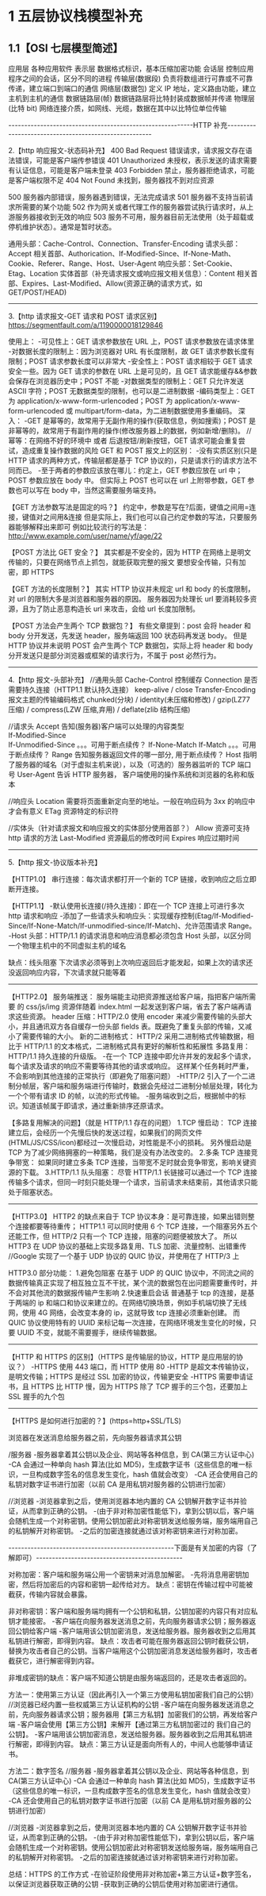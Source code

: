 # 1 五层协议栈模型补充

## 1.1【OSI 七层模型简述】

应用层 各种应用软件
表示层 数据格式标识，基本压缩加密功能
会话层 控制应用程序之间的会话，区分不同的进程
传输层(数据段) 负责将数组进行可靠或不可靠传递，建立端口到端口的通信
网络层(数据包) 定义 IP 地址，定义路由功能，建立主机到主机的通信
数据链路层(帧) 数据链路层将比特封装成数据帧并传递
物理层(比特 bit) 网络连接介质，如网线、光缆，数据在其中以比特位单位传输

----------------------------------------------------------HTTP 补充------------------------------------------------------

2.【http 响应报文-状态码补充】
400 Bad Request 错误请求，请求报文存在语法错误，可能是客户端传参错误
401 Unauthorized 未授权，表示发送的请求需要有认证信息，可能是客户端未登录
403 Forbidden 禁止，服务器拒绝请求，可能是客户端权限不足
404 Not Found 未找到，服务器找不到对应资源

500 服务器内部错误，服务器遇到错误，无法完成请求
501 服务器不支持当前请求所需要的某个功能
502 作为网关或者代理工作的服务器尝试执行请求时，从上游服务器接收到无效的响应
503 服务不可用，服务器目前无法使用（处于超载或停机维护状态）。通常是暂时状态。

通用头部：Cache-Control、Connection、Transfer-Encoding
请求头部：Accept 相关首部、Authorication、If-Modified-Since、If-None-Math、Cookie、Referer、Range、Host、User-Agent
响应头部：Set-Cookie、Etag、Location
实体首部（补充请求报文或响应报文相关信息）：Content 相关首部、Expires、Last-Modified、Allow(资源正确的请求方式，如 GET/POST/HEAD)

---

3.【http 请求报文-GET 请求和 POST 请求区别】
https://segmentfault.com/a/1190000018129846

使用上： -可见性上：GET 请求参数放在 URL 上，POST 请求参数放在请求体里 -对数据长度的限制上：因为浏览器对 URL 有长度限制，故 GET 请求参数长度有限制；POST 请求参数长度可以非常大 -安全性上：POST 请求相较于 GET 请求安全一些。因为 GET 请求的参数在 URL 上是可见的，且 GET 请求能缓存&&参数会保存在浏览器历史中；POST 不能 -对数据类型的限制上：GET 只允许发送 ASCII 字符；POST 无数据类型的限制，也可以是二进制数据 -编码类型上：GET 为 application/x-www-form-urlencoded；POST 为 application/x-www-form-urlencoded 或 multipart/form-data，为二进制数据使用多重编码。
深入：
-GET 是幂等的，故常用于无副作用的操作(获取信息，例如搜索)；POST 是非幂等的，故常用于有副作用的操作(修改服务器上的数据，例如新增/删除)。
//幂等：在网络不好的环境中 或者 后退按钮/刷新按钮，GET 请求可能会重复尝试，造成重复操作数据的风险
GET 和 POST 报文上的区别： -没有实质区别(只是 HTTP 请求的两种方式，传输层都是基于 TCP 协议的)，只是请求行的请求方法不同而已。 -至于两者的参数应该放在哪儿：约定上，GET 参数应放在 url 中；POST 参数应放在 body 中。
但实际上 POST 也可以在 url 上附带参数，GET 参数也可以写在 body 中，当然这需要服务端支持。

【GET 方法参数写法是固定的吗？】
约定中，参数是写在?后面，键值之间用=连接，键值对之间用&连接
但是实际上，我们也可以自己约定参数的写法，只要服务器能够解释出来即可
例如比较流行的写法是：http://www.example.com/user/name/yf/age/22

【POST 方法比 GET 安全？】
其实都是不安全的，因为 HTTP 在网络上是明文传输的，只要在网络节点上抓包，就能获取完整的报文
要想安全传输，只有加密，即 HTTPS

【GET 方法的长度限制？】
其实 HTTP 协议并未规定 url 和 body 的长度限制，对 url 的限制大多是浏览器和服务器的原因。
服务器因为处理长 url 要消耗较多资源，且为了防止恶意构造长 url 来攻击，会给 url 长度加限制。

【POST 方法会产生两个 TCP 数据包？】
有些文章提到：post 会将 header 和 body 分开发送，先发送 header，服务端返回 100 状态码再发送 body。
但是 HTTP 协议并未说明 POST 会产生两个 TCP 数据包，实际上将 header 和 body 分开发送只是部分浏览器或框架的请求行为，不属于 post 必然行为。

---

4.【http 报文-头部补充】
//通用头部
Cache-Control 控制缓存
Connection 是否需要持久连接（HTTP1.1 默认持久连接） keep-alive / close
Transfer-Encoding 报文主题的传输编码格式 chunked(分块) / identity(未压缩和修改) / gzip(LZ77 压缩) / compress(LZW 压缩,弃用) / deflate(zlib 结构压缩)

//请求头
Accept 告知(服务器)客户端可以处理的内容类型  
If-Modified-Since  
If-Unmodified-Since 。。。可用于断点续传？
If-None-Match
If-Match 。。。可用于断点续传？
Range 告知服务器返回文件的哪一部分, 用于断点续传？
Host 指明了服务器的域名（对于虚拟主机来说），以及（可选的）服务器监听的 TCP 端口号
User-Agent 告诉 HTTP 服务器， 客户端使用的操作系统和浏览器的名称和版本

//响应头
Location 需要将页面重新定向至的地址。一般在响应码为 3xx 的响应中才会有意义
ETag 资源特定的标识符

//实体头（针对请求报文和响应报文的实体部分使用首部？）
Allow 资源可支持 http 请求的方法
Last-Modified 资源最后的修改时间
Expires 响应过期时间

---

5.【http 报文-协议版本补充】

【HTTP1.0】
串行连接：每次请求都打开一个新的 TCP 链接，收到响应之后立即断开连接。

【HTTP1.1】 -默认使用长连接(/持久连接)：即在一个 TCP 连接上可进行多次 http 请求和响应 -添加了一些请求头和响应头：实现缓存控制(Etag/If-Modified-Since/If-None-Match/If-unmodified-since/If-Match)、允许范围请求 Range。
-Host 头部：HTTP/1.1 的请求消息和响应消息都必须包含 Host 头部，以区分同一个物理主机中的不同虚拟主机的域名

缺点：线头阻塞
下次请求必须等到上次响应返回后才能发起，如果上次的请求还没返回响应内容，下次请求就只能等着

---

【HTTP2.0】
服务端推送： 服务端能主动把资源推送给客户端，指把客户端所需要
的 css/js/img 资源伴随着 index.html 一起发送到客户端，省去了客户端再请求这些资源。
header 压缩：HTTP/2.0 使用 encoder 来减少需要传输的头部大小，并且通讯双方各自缓存一份头部 fields 表。既避免了重复头部的传输，又减小了需要传输的大小。
新的二进制格式： HTTP/2 采用二进制格式传输数据，相比于 HTTP/1.1 的文本格式，二进制格式具有更好的解析性和拓展性
多路复用：HTTP/1.1 持久连接的升级版。 -在一个 TCP 连接中即允许并发的发起多个请求，每个请求及请求的响应不需要等待其他的请求或响应。
这样某个任务耗时严重，不会影响到其他连接的正常执行（即避免了阻塞问题）
-HTTP/2 引入了一个二进制分帧层，客户端和服务端进行传输时，数据会先经过二进制分帧层处理，转化为一个个带有请求 ID 的帧，以流的形式传输。 -服务端收到之后，根据帧中的标识。知道该帧属于即请求，通过重新排序还原请求。

【多路复用解决的问题】（就是 HTTP/1.1 存在的问题）
1.TCP 慢启动： TCP 连接建立后，会经历一个先慢后快的发送过程，如果我们的网页文件(HTML/JS/CSS/icon)都经过一次慢启动，对性能是不小的损耗。
另外慢启动是 TCP 为了减少网络拥塞的一种策略，我们是没有办法改变的。 2.多条 TCP 连接竞争带宽： 如果同时建立多条 TCP 连接，当带宽不足时就会竞争带宽，影响关键资源的下载。
3.HTTP/1.1 队头阻塞： 尽管 HTTP/1.1 长链接可以通过一个 TCP 连接传输多个请求，但同一时刻只能处理一个请求，当前请求未结束前，其他请求只能处于阻塞状态。

---

【HTTP3.0】
HTTP2 的缺点来自于 TCP 协议本身：是可靠连接，如果出错则整个连接都要等待重传；
HTTP1.1 可以同时使用 6 个 TCP 连接，一个阻塞另外五个还能工作，但 HTTP/2 只有一个 TCP 连接，阻塞的问题便被放大了。
所以 HTTP3 在 UDP 协议的基础上实现多路复用、TLS 加密、流量控制、出错重传
//Google 实现了一个基于 UDP 协议的 QUIC 协议，并使用在了 HTTP/3 上

HTTP3.0 部分功能： 1.避免包阻塞
在基于 UDP 的 QUIC 协议中，不同流之间的数据传输真正实现了相互独立互不干扰，某个流的数据包在出问题需要重传时，并不会对其他流的数据报传输产生影响 2.快速重启会话
普通基于 tcp 的连接，是基于两端的 ip 和端口和协议来建立的。在网络切换场景，例如手机端切换了无线网，使用 4G 网络，会改变本身的 ip，这就导致 tcp 连接必须重新创建。
而 QUIC 协议使用特有的 UUID 来标记每一次连接，在网络环境发生变化的时候，只要 UUID 不变，就能不需要握手，继续传输数据。

---

【HTTP 和 HTTPS 的区别】（HTTPS 是传输层的协议，HTTP 是应用层的协议？）
-HTTPS 使用 443 端口，而 HTTP 使用 80
-HTTP 是超文本传输协议，是明文传输；HTTPS 是经过 SSL 加密的协议，传输更安全
-HTTPS 需要申请证书，且 HTTPS 比 HTTP 慢，因为 HTTPS 除了 TCP 握手的三个包，还要加上 SSL 握手的九个包

---

【HTTPS 是如何进行加密的？】(https=http+SSL/TLS)

浏览器在发送消息给服务器之前，先向服务器请求其公钥

/服务器 -服务器拿着其公钥以及企业、网站等各种信息，到 CA(第三方认证中心)
-CA 会通过一种单向 hash 算法(比如 MD5)，生成数字证书（这些信息的唯一标识，一旦构成数字签名的信息发生变化，hash 值就会改变）
-CA 还会使用自己的私钥对数字证书进行加密（以前 CA 是用私钥对服务器的公钥进行加密）

//浏览器 -浏览器拿到之后，使用浏览器本地内置的 CA 公钥解开数字证书并验证，从而拿到正确的公钥。
-(由于非对称加密性能低下)，拿到公钥以后，客户端会随机生成一个对称密钥。使用公钥加密此对称密钥发送给服务端，服务端用自己的私钥解开对称密钥。 -之后的加密连接就通过该对称密钥来进行对称加密。

----------------------------------------------------下面是有关加密的内容（了解即可）----------------------------------------------

对称加密：客户端和服务端公用一个密钥来对消息加解密。 -先将消息用密钥加密，然后将加密后的内容和密钥一起传给对方。
缺点：密钥在传输过程中可能被截获，传输内容就会暴露。

非对称密钥：客户端和服务端均拥有一个公钥和私钥，公钥加密的内容只有对应私钥才能接密。 -客户端在向服务器发送消息之前，先向服务器请求公钥；服务器返回公钥给客户端 -客户端用该公钥加密消息，发送给服务器。服务器收到之后用其私钥进行解密，即得到内容。
缺点：攻击者可能在服务器返回公钥时截获公钥，替换为攻击者自己的公钥。当客户端用这个公钥加密消息发送给服务器时，攻击者截获它，进行解密得到内容。

非堆成密钥的缺点：客户端不知道公钥是由服务端返回的，还是攻击者返回的。

方法一：使用第三方认证（因此再引入一个第三方使用私钥加密我们自己的公钥）
//浏览器已经内置一些权威第三方认证机构的公钥 -客户端在向服务器发送消息之前，先向服务器请求公钥；服务器用【第三方私钥】加密我们的公钥，再发给客户端 -客户端会使用【第三方公钥】来解开【通过第三方私钥加密过的 我们自己的公钥】。 -客户端用该公钥加密消息，发送给服务器。服务器收到之后用其私钥进行解密，即得到内容。
缺点：第三方认证是面向所有人的，中间人也能够申请证书。

方法二：数字签名
//服务器 -服务器拿着其公钥以及企业、网站等各种信息，到 CA(第三方认证中心)
-CA 会通过一种单向 hash 算法(比如 MD5)，生成数字证书（这些信息的唯一标识，一旦构成数字签名的信息发生变化，hash 值就会改变）
-CA 还会使用自己的私钥对数字证书进行加密（以前 CA 是用私钥对服务器的公钥进行加密）

//浏览器 -浏览器拿到之后，使用浏览器本地内置的 CA 公钥解开数字证书并验证，从而拿到正确的公钥。
-(由于非对称加密性能低下)，拿到公钥以后，客户端会随机生成一个对称密钥。使用公钥加密此对称密钥发送给服务端，服务端用自己的私钥解开对称密钥。 -之后的加密连接就通过该对称密钥来进行对称加密。

总结：HTTPS 的工作方式 -在验证阶段使用非对称加密+第三方认证+数字签名，以保证浏览器获取正确的公钥 -获取到正确的公钥后使用对称加密进行通信。
